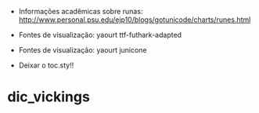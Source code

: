 * Informações acadêmicas sobre runas: http://www.personal.psu.edu/ejp10/blogs/gotunicode/charts/runes.html

* Fontes de visualização: yaourt ttf-futhark-adapted
* Fontes de visualização: yaourt junicone



* Deixar o toc.sty!!


# dic_vickings

